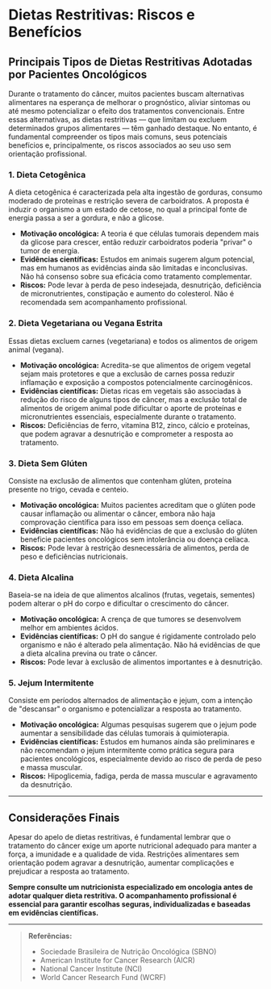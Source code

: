 
# Dietas Restritivas: Riscos e Benefícios

## Principais Tipos de Dietas Restritivas Adotadas por Pacientes Oncológicos

Durante o tratamento do câncer, muitos pacientes buscam alternativas alimentares na esperança de melhorar o prognóstico, aliviar sintomas ou até mesmo potencializar o efeito dos tratamentos convencionais. Entre essas alternativas, as dietas restritivas — que limitam ou excluem determinados grupos alimentares — têm ganhado destaque. No entanto, é fundamental compreender os tipos mais comuns, seus potenciais benefícios e, principalmente, os riscos associados ao seu uso sem orientação profissional.

### 1. Dieta Cetogênica

A dieta cetogênica é caracterizada pela alta ingestão de gorduras, consumo moderado de proteínas e restrição severa de carboidratos. A proposta é induzir o organismo a um estado de cetose, no qual a principal fonte de energia passa a ser a gordura, e não a glicose.

- **Motivação oncológica:** A teoria é que células tumorais dependem mais da glicose para crescer, então reduzir carboidratos poderia "privar" o tumor de energia.
- **Evidências científicas:** Estudos em animais sugerem algum potencial, mas em humanos as evidências ainda são limitadas e inconclusivas. Não há consenso sobre sua eficácia como tratamento complementar.
- **Riscos:** Pode levar à perda de peso indesejada, desnutrição, deficiência de micronutrientes, constipação e aumento do colesterol. Não é recomendada sem acompanhamento profissional.

### 2. Dieta Vegetariana ou Vegana Estrita

Essas dietas excluem carnes (vegetariana) e todos os alimentos de origem animal (vegana).

- **Motivação oncológica:** Acredita-se que alimentos de origem vegetal sejam mais protetores e que a exclusão de carnes possa reduzir inflamação e exposição a compostos potencialmente carcinogênicos.
- **Evidências científicas:** Dietas ricas em vegetais são associadas à redução do risco de alguns tipos de câncer, mas a exclusão total de alimentos de origem animal pode dificultar o aporte de proteínas e micronutrientes essenciais, especialmente durante o tratamento.
- **Riscos:** Deficiências de ferro, vitamina B12, zinco, cálcio e proteínas, que podem agravar a desnutrição e comprometer a resposta ao tratamento.

### 3. Dieta Sem Glúten

Consiste na exclusão de alimentos que contenham glúten, proteína presente no trigo, cevada e centeio.

- **Motivação oncológica:** Muitos pacientes acreditam que o glúten pode causar inflamação ou alimentar o câncer, embora não haja comprovação científica para isso em pessoas sem doença celíaca.
- **Evidências científicas:** Não há evidências de que a exclusão do glúten beneficie pacientes oncológicos sem intolerância ou doença celíaca.
- **Riscos:** Pode levar à restrição desnecessária de alimentos, perda de peso e deficiências nutricionais.

### 4. Dieta Alcalina

Baseia-se na ideia de que alimentos alcalinos (frutas, vegetais, sementes) podem alterar o pH do corpo e dificultar o crescimento do câncer.

- **Motivação oncológica:** A crença de que tumores se desenvolvem melhor em ambientes ácidos.
- **Evidências científicas:** O pH do sangue é rigidamente controlado pelo organismo e não é alterado pela alimentação. Não há evidências de que a dieta alcalina previna ou trate o câncer.
- **Riscos:** Pode levar à exclusão de alimentos importantes e à desnutrição.

### 5. Jejum Intermitente

Consiste em períodos alternados de alimentação e jejum, com a intenção de "descansar" o organismo e potencializar a resposta ao tratamento.

- **Motivação oncológica:** Algumas pesquisas sugerem que o jejum pode aumentar a sensibilidade das células tumorais à quimioterapia.
- **Evidências científicas:** Estudos em humanos ainda são preliminares e não recomendam o jejum intermitente como prática segura para pacientes oncológicos, especialmente devido ao risco de perda de peso e massa muscular.
- **Riscos:** Hipoglicemia, fadiga, perda de massa muscular e agravamento da desnutrição.

---

## Considerações Finais

Apesar do apelo de dietas restritivas, é fundamental lembrar que o tratamento do câncer exige um aporte nutricional adequado para manter a força, a imunidade e a qualidade de vida. Restrições alimentares sem orientação podem agravar a desnutrição, aumentar complicações e prejudicar a resposta ao tratamento.

**Sempre consulte um nutricionista especializado em oncologia antes de adotar qualquer dieta restritiva. O acompanhamento profissional é essencial para garantir escolhas seguras, individualizadas e baseadas em evidências científicas.**

---

> **Referências:**
> - Sociedade Brasileira de Nutrição Oncológica (SBNO)
> - American Institute for Cancer Research (AICR)
> - National Cancer Institute (NCI)
> - World Cancer Research Fund (WCRF)
```

